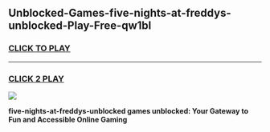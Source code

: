 
## Unblocked-Games-five-nights-at-freddys-unblocked-Play-Free-qw1bl
<h3>
<a href="https://premium76.site?title=five-nights-at-freddys-unblocked&ref=15A">CLICK TO PLAY</a></h3>
<hr>

<h3>
<a href="https://premium76.site?title=five-nights-at-freddys-unblocked&ref=15A">CLICK 2 PLAY</a>
  
</h3>

<a href="https://premium76.site?title=five-nights-at-freddys-unblocked&ref=15A"><img src="https://clearcache.store/games.png"></a>


**five-nights-at-freddys-unblocked games unblocked: Your Gateway to Fun and Accessible Online Gaming**
